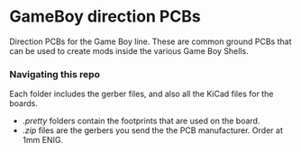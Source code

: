 # GameBoy direction PCBs
Direction PCBs for the Game Boy line. These are common ground PCBs that can be used to create mods inside the various Game Boy Shells.

### Navigating this repo
Each folder includes the gerber files, and also all the KiCad files for the boards.

- *.pretty* folders contain the footprints that are used on the board.
- *.zip* files are the gerbers you send the the PCB manufacturer. Order at 1mm ENIG.
